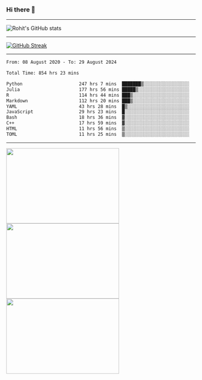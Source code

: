 ### Hi there 👋

<hr/>

![Rohit's GitHub stats](https://github-readme-stats.vercel.app/api?username=RohitRathore1&show_icons=true&theme=transparent)

<hr/>

[![GitHub Streak](http://github-readme-streak-stats.herokuapp.com?user=RohitRathore1&theme=dark&mode=weekly)](https://git.io/streak-stats)

<hr/>

<!--START_SECTION:waka-->

```txt
From: 08 August 2020 - To: 29 August 2024

Total Time: 854 hrs 23 mins

Python                     247 hrs 7 mins  ███████▒░░░░░░░░░░░░░░░░░   28.92 %
Julia                      177 hrs 56 mins █████▒░░░░░░░░░░░░░░░░░░░   20.83 %
R                          114 hrs 44 mins ███▒░░░░░░░░░░░░░░░░░░░░░   13.43 %
Markdown                   112 hrs 20 mins ███▒░░░░░░░░░░░░░░░░░░░░░   13.15 %
YAML                       43 hrs 28 mins  █▒░░░░░░░░░░░░░░░░░░░░░░░   05.09 %
JavaScript                 29 hrs 23 mins  █░░░░░░░░░░░░░░░░░░░░░░░░   03.44 %
Bash                       18 hrs 36 mins  ▓░░░░░░░░░░░░░░░░░░░░░░░░   02.18 %
C++                        17 hrs 59 mins  ▓░░░░░░░░░░░░░░░░░░░░░░░░   02.11 %
HTML                       11 hrs 56 mins  ▒░░░░░░░░░░░░░░░░░░░░░░░░   01.40 %
TOML                       11 hrs 25 mins  ▒░░░░░░░░░░░░░░░░░░░░░░░░   01.34 %
```

<!--END_SECTION:waka-->

<hr/>

<p>
  <img src="https://wakatime.com/share/@TeAmp0is0N/0205e68a-e5ed-48bf-b870-3c94c1fa77d3.svg" width="300" height="200">
  <img src="https://wakatime.com/share/@TeAmp0is0N/3935ee43-08a3-493e-8b95-60c1f9204b15.svg" width="300" height="200">
  <img src="https://wakatime.com/share/@TeAmp0is0N/8717aacc-7340-44e0-abb1-987dc9823fcd.svg" width="300" height="200">
</p>




